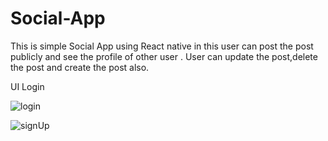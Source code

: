 # Social-App
This is simple Social App using React native in this user can post the post publicly and see the profile of other user . User can update the post,delete the post and create the post also.

UI Login

![login](https://user-images.githubusercontent.com/48593134/135772030-5338740f-322a-49b1-bce1-291f37a630ae.png)

![signUp](https://user-images.githubusercontent.com/48593134/135772080-601c132e-7d06-46cc-aae5-8d619262a7d4.png)
 

